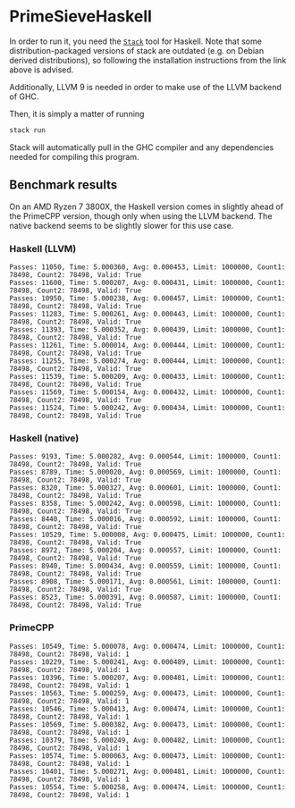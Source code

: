 # PrimeSieveHaskell

In order to run it, you need the [`Stack`](https://docs.haskellstack.org/en/stable/README/) tool
for Haskell. Note that some distribution-packaged versions of stack are outdated
(e.g. on Debian derived distributions), so following the installation instructions from the link
above is advised.

Additionally, LLVM 9 is needed in order to make use of the LLVM backend of GHC.

Then, it is simply a matter of running 

```bash
stack run
```

Stack will automatically pull in the GHC compiler and any dependencies needed for compiling this
program.

## Benchmark results

On an AMD Ryzen 7 3800X, the Haskell version comes in slightly ahead of the PrimeCPP version,
though only when using the LLVM backend.
The native backend seems to be slightly slower for this use case.

### Haskell (LLVM)

```
Passes: 11050, Time: 5.000360, Avg: 0.000453, Limit: 1000000, Count1: 78498, Count2: 78498, Valid: True
Passes: 11600, Time: 5.000207, Avg: 0.000431, Limit: 1000000, Count1: 78498, Count2: 78498, Valid: True
Passes: 10950, Time: 5.000238, Avg: 0.000457, Limit: 1000000, Count1: 78498, Count2: 78498, Valid: True
Passes: 11283, Time: 5.000261, Avg: 0.000443, Limit: 1000000, Count1: 78498, Count2: 78498, Valid: True
Passes: 11393, Time: 5.000352, Avg: 0.000439, Limit: 1000000, Count1: 78498, Count2: 78498, Valid: True
Passes: 11261, Time: 5.000014, Avg: 0.000444, Limit: 1000000, Count1: 78498, Count2: 78498, Valid: True
Passes: 11255, Time: 5.000274, Avg: 0.000444, Limit: 1000000, Count1: 78498, Count2: 78498, Valid: True
Passes: 11539, Time: 5.000209, Avg: 0.000433, Limit: 1000000, Count1: 78498, Count2: 78498, Valid: True
Passes: 11569, Time: 5.000154, Avg: 0.000432, Limit: 1000000, Count1: 78498, Count2: 78498, Valid: True
Passes: 11524, Time: 5.000242, Avg: 0.000434, Limit: 1000000, Count1: 78498, Count2: 78498, Valid: True
```

### Haskell (native)

```
Passes: 9193, Time: 5.000282, Avg: 0.000544, Limit: 1000000, Count1: 78498, Count2: 78498, Valid: True
Passes: 8789, Time: 5.000020, Avg: 0.000569, Limit: 1000000, Count1: 78498, Count2: 78498, Valid: True
Passes: 8320, Time: 5.000327, Avg: 0.000601, Limit: 1000000, Count1: 78498, Count2: 78498, Valid: True
Passes: 8358, Time: 5.000242, Avg: 0.000598, Limit: 1000000, Count1: 78498, Count2: 78498, Valid: True
Passes: 8440, Time: 5.000016, Avg: 0.000592, Limit: 1000000, Count1: 78498, Count2: 78498, Valid: True
Passes: 10529, Time: 5.000008, Avg: 0.000475, Limit: 1000000, Count1: 78498, Count2: 78498, Valid: True
Passes: 8972, Time: 5.000204, Avg: 0.000557, Limit: 1000000, Count1: 78498, Count2: 78498, Valid: True
Passes: 8940, Time: 5.000434, Avg: 0.000559, Limit: 1000000, Count1: 78498, Count2: 78498, Valid: True
Passes: 8908, Time: 5.000171, Avg: 0.000561, Limit: 1000000, Count1: 78498, Count2: 78498, Valid: True
Passes: 8523, Time: 5.000391, Avg: 0.000587, Limit: 1000000, Count1: 78498, Count2: 78498, Valid: True
```

### PrimeCPP

```
Passes: 10549, Time: 5.000078, Avg: 0.000474, Limit: 1000000, Count1: 78498, Count2: 78498, Valid: 1
Passes: 10229, Time: 5.000241, Avg: 0.000489, Limit: 1000000, Count1: 78498, Count2: 78498, Valid: 1
Passes: 10396, Time: 5.000207, Avg: 0.000481, Limit: 1000000, Count1: 78498, Count2: 78498, Valid: 1
Passes: 10563, Time: 5.000259, Avg: 0.000473, Limit: 1000000, Count1: 78498, Count2: 78498, Valid: 1
Passes: 10546, Time: 5.000413, Avg: 0.000474, Limit: 1000000, Count1: 78498, Count2: 78498, Valid: 1
Passes: 10569, Time: 5.000382, Avg: 0.000473, Limit: 1000000, Count1: 78498, Count2: 78498, Valid: 1
Passes: 10379, Time: 5.000249, Avg: 0.000482, Limit: 1000000, Count1: 78498, Count2: 78498, Valid: 1
Passes: 10574, Time: 5.000063, Avg: 0.000473, Limit: 1000000, Count1: 78498, Count2: 78498, Valid: 1
Passes: 10401, Time: 5.000271, Avg: 0.000481, Limit: 1000000, Count1: 78498, Count2: 78498, Valid: 1
Passes: 10554, Time: 5.000258, Avg: 0.000474, Limit: 1000000, Count1: 78498, Count2: 78498, Valid: 1
```
